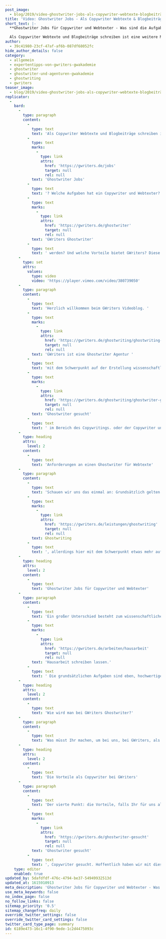 ```yaml
---
post_image:
  - blog/2019/video-ghostwriter-jobs-als-copywriter-webtexte-blogbeiträge-schreiben/Video-Ghostwriter-Jobs---Als-Copywriter-Webtexte---Blogbeitrage-schreiben.png
title: 'Video: Ghostwriter Jobs - Als Copywriter Webtexte & Blogbeiträge schreiben'
short_text: |-
  **Ghostwriter Jobs für Copywriter und Webtexter - Was sind die Aufgaben und Anforderungen an Ghostwriter bei GWriters? Erfahren Sie jetzt hier mehr!**

  Als Copywriter Webtexte und Blogbeiträge schreiben ist eine weitere Möglichkeit, als Ghostwriter bei GWriters ein Nebeneinkommen zu verdienen. Welches sind die Anforderungen in solchen Ghostwriter Jobs? Welche Aufgaben hat ein Copywriter und Webtexter? Wie kann man bei GWriters Ghostwriter werden? Und welche Vorteile bietet GWriters? Diese und weitere Fragen beantworten wir in unserem Video...
author:
  - 39c41980-23cf-47af-af6b-087df68052fc
hide_author_details: false
category:
  - allgemein
  - expertentipps-von-gwriters-gwakademie
  - ghostwriter
  - ghostwriter-und-agenturen-gwakademie
  - ghostwriting
  - gwriters
teaser_image:
  - blog/2019/video-ghostwriter-jobs-als-copywriter-webtexte-blogbeiträge-schreiben/Video-Ghostwriter-Jobs---Als-Copywriter-Webtexte---Blogbeitrage-schreiben.png
replicator:
  -
    bard:
      -
        type: paragraph
        content:
          -
            type: text
            text: 'Als Copywriter Webtexte und Blogbeiträge schreiben ist eine weitere Möglichkeit, als Ghostwriter bei GWriters ein Nebeneinkommen zu verdienen. Welches sind die Anforderungen in solchen '
          -
            type: text
            marks:
              -
                type: link
                attrs:
                  href: 'https://gwriters.de/jobs'
                  target: null
                  rel: null
            text: 'Ghostwriter Jobs'
          -
            type: text
            text: '? Welche Aufgaben hat ein Copywriter und Webtexter? Wie kann man bei '
          -
            type: text
            marks:
              -
                type: link
                attrs:
                  href: 'https://gwriters.de/ghostwriter'
                  target: null
                  rel: null
            text: 'GWriters Ghostwriter'
          -
            type: text
            text: ' werden? Und welche Vorteile bietet GWriters? Diese und weitere Fragen beantworten wir in unserem Video.'
      -
        type: set
        attrs:
          values:
            type: video
            video: 'https://player.vimeo.com/video/380739050'
      -
        type: paragraph
        content:
          -
            type: text
            text: 'Herzlich willkommen beim GWriters Videoblog. '
          -
            type: text
            marks:
              -
                type: link
                attrs:
                  href: 'https://gwriters.de/ghostwriting/ghostwriting-agentur'
                  target: null
                  rel: null
            text: 'GWriters ist eine Ghostwriter Agentur '
          -
            type: text
            text: 'mit dem Schwerpunkt auf der Erstellung wissenschaftlicher Texte. Allerdings haben wir bei GWriters auch noch andere Bereiche in denen wir Ghostwriter für unsere Kunden gezielt einsetzen. Demnach heißt unser heutiges Video: "Ghostwriter Jobs – als Copywriter Blogbeiträge und Webtexte schreiben“. Wir schauen also, wo ist ein '
          -
            type: text
            marks:
              -
                type: link
                attrs:
                  href: 'https://gwriters.de/ghostwriting/ghostwriter-gesucht'
                  target: null
                  rel: null
            text: 'Ghostwriter gesucht'
          -
            type: text
            text: ' im Bereich des Copywritings. oder der Copywriter und Webtexte. Dazu schauen wir uns einmal an, welche besonderen Anforderungen es an einen Ghostwriter für Webtexte gibt, welche Aufgaben es für Copywriter und für Webtexter gibt, was man machen muss, um sich bei GWriters zu bewerben, und im letzten Schritt schauen wir uns einmal an, welche Vorteile auch Ihr für uns als Ghostwriter habt, im Bereich Copywriting oder im Bereich der Blogartikel zu schreiben.'
      -
        type: heading
        attrs:
          level: 2
        content:
          -
            type: text
            text: 'Anforderungen an einen Ghostwriter für Webtexte'
      -
        type: paragraph
        content:
          -
            type: text
            text: 'Schauen wir uns das einmal an: Grundsätzlich gelten natürlich ähnliche Anforderungen wie beim akademischen '
          -
            type: text
            marks:
              -
                type: link
                attrs:
                  href: 'https://gwriters.de/leistungen/ghostwriting'
                  target: null
                  rel: null
            text: Ghostwriting
          -
            type: text
            text: ', allerdings hier mit dem Schwerpunkt etwas mehr auf Kreativität und etwas mehr auf die Eigenorganisation. Grundsätzlich ist es wichtig, dass ein Ghostwriter, gerade für Webtexte, eigenständig recherchieren kann, sich eigenständig organisieren kann, einen ansprechenden Schreibstil hat, der nicht zu formal ist, sondern den Leser mitnimmt und eben die Besucher, für die der Content erstellt wird, eben auch auf der entsprechenden Webseite hält. Wie gerade gesagt, der Ghostwriter muss selbst organisiert sein und muss selbst organisiert eben online Texte schreiben und zur Verfügung stellen können.'
      -
        type: heading
        attrs:
          level: 2
        content:
          -
            type: text
            text: 'Ghostwriter Jobs für Copywriter und Webtexter'
      -
        type: paragraph
        content:
          -
            type: text
            text: 'Ein großer Unterschied besteht zum wissenschaftlichen Ghostwriting, bei dem sich Kunden bspw. eine Mustervorlage für Ihre '
          -
            type: text
            marks:
              -
                type: link
                attrs:
                  href: 'https://gwriters.de/arbeiten/hausarbeit'
                  target: null
                  rel: null
            text: 'Hausarbeit schreiben lassen.'
          -
            type: text
            text: ' Die grundsätzlichen Aufgaben sind eben, hochwertigen Content zu erstellen, hochwertige Blogbeiträge, zum Beispiel, zu erstellen, aber natürlich auch statische Seiten mit hochwertigen Content zu füllen. Natürlich muss das ganze auch keywordoptimiert werden. Das liegt dann eben am Auftraggeber, der Euch als Ghostwriter für Web- und Blogtexte oder für das Copywriting eben beauftragen möchte. Ihr solltet eben auch in der Lage sein, durch keywordoptimierte Texte das Ranking und die Auffindbarkeit in einem ganzheitlichen Konzept für den Kunden eben als gegeben herzustellen im Text. Natürlich erstellt Ihr dieses Konzept nicht selber, sondern arbeitet in der Regel mit interdisziplinären Teams zusammen, was die ganze Arbeit auch noch einmal etwas spannender macht. Und Ihr solltet in der Lage sein auch hochwertigen Content, der bereits vorhanden ist, noch weiter aufzuwerten oder eben gegebenenfalls an neue Keywordstrukturen anzupassen.'
      -
        type: heading
        attrs:
          level: 2
        content:
          -
            type: text
            text: 'Wie wird man bei GWriters Ghostwriter?'
      -
        type: paragraph
        content:
          -
            type: text
            text: 'Was müsst Ihr machen, um bei uns, bei GWriters, als Copywriter für unsere Auftraggeber zu arbeiten? Nun, das ist eigentlich recht trivial, deswegen gibt es da auch nicht ganz so viele Punkte zu. Ihr schickt uns einfach Eure Bewerbung und schreibt mit dazu, dass Ihr als Blogautor oder Copywriter arbeiten möchtet und eben auf der Suche nach solchen Aufträgen seid. Ihr schickt uns natürlich alle Eure Projekte, die Ihr schon geleistet habt, schickt uns alles mit, wo wir sehen können, welche Erfahrungen Ihr habt. Das Ganze wird dann von uns geprüft und dann schauen wir eben, ob wir zusammen kommen. Es gibt natürlich auch Kriterien für die Autorenwahl. Wir schauen natürlich, dass wir für die meisten Projekte auch möglichst erfahrene Copywriter und Texter einsetzen, aber nichtsdestotrotz bekommt natürlich jeder bei uns eine Chance. Jemand, der komplett neu ist in dem Thema, darf sich natürlich auch gerne beweisen und uns Mustertexte schicken oder vielleicht uns überzeugen mit einem eigenen Blog, der schon mal erstellt wurde. Da lassen wir uns überraschen. Auf jeden Fall werden alle Eure Unterlagen individuell geprüft und Ihr bekommt natürlich auch eine entsprechende Rückmeldung von uns.'
      -
        type: heading
        attrs:
          level: 2
        content:
          -
            type: text
            text: 'Die Vorteile als Copywriter bei GWriters'
      -
        type: paragraph
        content:
          -
            type: text
            text: 'Der vierte Punkt: die Vorteile, falls Ihr für uns als Copywriter arbeiten möchtet und könnt. Dadurch, dass es darum geht online Texte zu schreiben, was der Job grundsätzlich mit sich bringt, habt Ihr natürlich absolute zeitliche Flexibilität und seid nur an die Zeiten im Rahmen der einzelnen Projekte gebunden. Da solltet Ihr natürlich auch, und da kommen wir noch mal ganz kurz an die Anforderung, auch immer pünktlich sein, das ist ganz, ganz wichtig, aber im Endeffekt habt Ihr eine große zeitliche Flexibilität und könnt Euch die Arbeit einteilen. Weiterhin ist es natürlich ein attraktiver Nebenverdienst. Es gibt viele Menschen, die begabt sind im Schreiben und einen äußerst ansprechenden Schreibstil haben, die Leute mitnehmen können, die allerdings einen anderen Job haben, vielleicht Vollzeit arbeiten und den nicht aufgeben wollen. Auch diese Personen haben natürlich die Möglichkeit durch eine Zusammenarbeit mit uns und unseren Auftraggebern, in dem Bereich Copywriting, zusammenzuarbeiten und somit einen ordentlichen Nebenverdienst aufzubauen. Weiterhin handelt es sich immer um abwechselnde Beiträge, also Ihr arbeitet nie an dem gleichen Thema, dadurch ist das ganze natürlich auch äußerst interessant und bietet Euch auch die Möglichkeit Euch in verschiedensten Bereichen weiterzuentwickeln. Deshalb wir sagen, '
          -
            type: text
            marks:
              -
                type: link
                attrs:
                  href: 'https://gwriters.de/ghostwriter-gesucht'
                  target: null
                  rel: null
            text: 'Ghostwriter gesucht'
          -
            type: text
            text: ', Copywriter gesucht. Hoffentlich haben wir mit diesem Video auch einige von Euch erreicht und somit gefunden und freuen uns, dass Ihr auch diesmal wieder mit dabei wart.'
    type: editor
    enabled: true
updated_by: 5dafdfdf-476c-4794-be37-54949932513d
updated_at: 1615910913
meta_description: 'Ghostwriter Jobs für Copywriter und Webtexter - Was sind die Aufgaben und Anforderungen an Ghostwriter bei GWriters? Erfahren Sie jetzt hier mehr!'
use_meta_keywords: false
no_index_page: false
no_follow_links: false
sitemap_priority: '0.5'
sitemap_changefreq: daily
override_twitter_settings: false
override_twitter_card_settings: false
twitter_card_type_page: summary
id: 6189e473-16c1-4f90-9ede-1c2d4475093c
---
```

